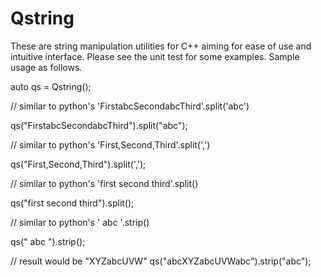 # Qstring
These are string manipulation utilities for C++ aiming for ease of use and intuitive interface. Please see the unit test for some examples. Sample usage as follows.


auto qs = Qstring();


// similar to python's 'FirstabcSecondabcThird'.split('abc')

  qs("FirstabcSecondabcThird").split("abc");


// similar to python's 'First,Second,Third'.split(',')

  qs("First,Second,Third").split(',');


// similar to python's 'first second third'.split()

  qs("first second third").split();

// similar to python's '   abc   '.strip()

  qs("   abc   ").strip();


// result would be "XYZabcUVW"
  qs("abcXYZabcUVWabc").strip("abc");

